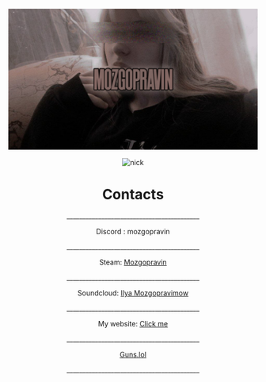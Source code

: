 <p align="center">
  <img src="https://github.com/Mozgopravin/Mozgopravin/blob/0097d3e38395132eca985433455c1f221773167f/assets/My%20wife%20(1work)%401%2C5x.png" alt="хуй">
</p>

<p align="center">
  <img src="https://mynickname.com/forum/Mozgopravin.gif" alt="nick">
</p>

<h1 align="center">Contacts</h1>
<p align="center">
__________________________________________
</p>
<p align="center">Discord : mozgopravin</p>
<p align="center">
__________________________________________
</p>
<p align="center">
  Steam: <a href="https://steamcommunity.com/id/69Mozgopravin69/">Mozgopravin</a>
</p>
<p align="center">
__________________________________________
</p>
<p align="center">
  Soundcloud: <a href="https://soundcloud.com/mozgopravin">Ilya Mozgopravimow</a>
</p>
<p align="center">
__________________________________________
</p>
<p align="center">
  My website: <a href="https://mozgopravin.github.io/Integra/">Click me</a>
</p>
<p align="center">
__________________________________________
</p>
<p align="center">
<a href="https://guns.lol/mozgopravin">Guns.lol</a>
<p align="center">
__________________________________________
</p>
